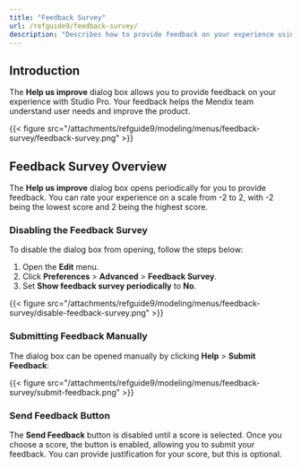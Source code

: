 ```yaml
---
title: "Feedback Survey"
url: /refguide9/feedback-survey/
description: "Describes how to provide feedback on your experience using Studio Pro."
---
```


## Introduction

The **Help us improve** dialog box allows you to provide feedback on your experience with Studio Pro. Your feedback helps the Mendix team understand user needs and improve the product.

{{< figure src="/attachments/refguide9/modeling/menus/feedback-survey/feedback-survey.png" >}}

## Feedback Survey Overview

The **Help us improve** dialog box opens periodically for you to provide feedback. You can rate your experience on a scale from -2 to 2, with -2 being the lowest score and 2 being the highest score.

### Disabling the Feedback Survey

To disable the dialog box from opening, follow the steps below:

1. Open the **Edit** menu.
2. Click **Preferences** > **Advanced** > **Feedback Survey**. 
3. Set **Show feedback survey periodically** to **No**.

{{< figure src="/attachments/refguide9/modeling/menus/feedback-survey/disable-feedback-survey.png"  >}}

### Submitting Feedback Manually

The dialog box can be opened manually by clicking **Help** > **Submit Feedback**:

{{< figure src="/attachments/refguide9/modeling/menus/feedback-survey/submit-feedback.png"  >}}

### Send Feedback Button

The **Send Feedback** button is disabled until a score is selected. Once you choose a score, the button is enabled, allowing you to submit your feedback. You can provide justification for your score, but this is optional.
